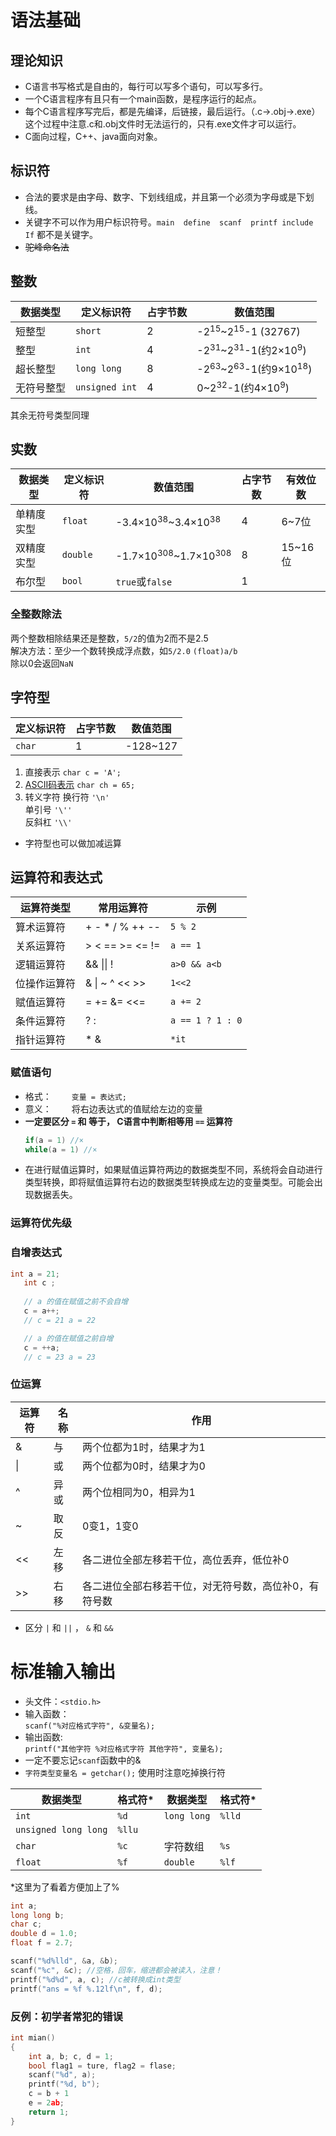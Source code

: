 # 语法基础
## 理论知识
* C语言书写格式是自由的，每行可以写多个语句，可以写多行。  
* 一个C语言程序有且只有一个main函数，是程序运行的起点。  
* 每个C语言程序写完后，都是先编译，后链接，最后运行。（.c->.obj->.exe）这个过程中注意.c和.obj文件时无法运行的，只有.exe文件才可以运行。  
* C面向过程，C++、java面向对象。    

## 标识符
* 合法的要求是由字母、数字、下划线组成，并且第一个必须为字母或是下划线。  
* 关键字不可以作为用户标识符号。`main  define  scanf  printf include If` 都不是关键字。    
* ~~驼峰命名法~~  

## 整数
|数据类型|定义标识符|占字节数|数值范围|
|-|-|-|-|
|短整型|```short```|2|-2<sup>15</sup>~2<sup>15</sup>-1 (32767)|
|整型|```int```|4|-2<sup>31</sup>~2<sup>31</sup>-1(约2×10<sup>9</sup>)|
|超长整型|```long long```|8|-2<sup>63</sup>~2<sup>63</sup>-1(约9×10<sup>18</sup>)|
|无符号整型|```unsigned int```|4|0~2<sup>32</sup>-1(约4×10<sup>9</sup>)|
其余无符号类型同理


## 实数
|数据类型|定义标识符|数值范围|占字节数|有效位数|
|-|-|-|-|-|
|单精度实型|```float```|-3.4×10<sup>38</sup>~3.4×10<sup>38</sup>|4|6~7位|
|双精度实型|```double```|-1.7×10<sup>308</sup>~1.7×10<sup>308</sup>|8|15~16位|
|布尔型|```bool```|```true```或```false```|1||


### 全整数除法
两个整数相除结果还是整数，```5/2```的值为2而不是2.5    
解决方法：至少一个数转换成浮点数，如```5/2.0``` ```(float)a/b```  
除以0会返回`NaN`


## 字符型
|定义标识符|占字节数|数值范围|
|-|-|-|
|```char```|1|-128~127|

1. 直接表示
```char c = 'A';```
2. [ASCII码表示](http://ascii.911cha.com/)
```char ch = 65;```
3. 转义字符
换行符 ```'\n'```  
单引号 ```'\''```  
反斜杠 ```'\\'```  
* 字符型也可以做加减运算

## 运算符和表达式
|运算符类型|常用运算符|示例|
|-|-|-|
|算术运算符|+ - * / % ++ --|```5 % 2```|
|关系运算符|> < == >= <= !=|```a == 1```|
|逻辑运算符|&& \|\| !|```a>0 && a<b```|
|位操作运算符|& \| ~ ^ << >>|```1<<2```|
|赋值运算符|= += &= <<=|```a += 2```|
|条件运算符|? : |```a == 1 ? 1 : 0```|
|指针运算符|* &|```*it```|

### 赋值语句
* 格式：
&emsp;&emsp;```变量 = 表达式;```
* 意义：
&emsp;&emsp;将右边表达式的值赋给左边的变量
* **一定要区分 ```=``` 和 等于， C语言中判断相等用 ```==``` 运算符**
  ```c
  if(a = 1) //×
  while(a = 1) //×
  ```
* 在进行赋值运算时，如果赋值运算符两边的数据类型不同，系统将会自动进行类型转换，即将赋值运算符右边的数据类型转换成左边的变量类型。可能会出现数据丢失。

### 运算符优先级

### 自增表达式
```cpp
int a = 21;
   int c ;
 
   // a 的值在赋值之前不会自增
   c = a++;   
   // c = 21 a = 22

   // a 的值在赋值之前自增
   c = ++a;  
   // c = 23 a = 23
```

### 位运算
|运算符|名称|作用|
|-|-|-|
|&|	与	|两个位都为1时，结果才为1|
|&#124;|	或|	两个位都为0时，结果才为0|
|^|	异或	|两个位相同为0，相异为1|
|~	|取反|	0变1，1变0|
|<<	|左移	|各二进位全部左移若干位，高位丢弃，低位补0|
|>>|	右移|各二进位全部右移若干位，对无符号数，高位补0，有符号数|

* 区分 `|` 和 `||` ， `&` 和 `&&`
# 标准输入输出
* 头文件：```<stdio.h>```  
* 输入函数：  
```scanf("%对应格式字符", &变量名);```  
* 输出函数:       
   ```printf("其他字符 %对应格式字符 其他字符", 变量名);```  
* 一定不要忘记```scanf```函数中的&  
* ```字符类型变量名 = getchar();``` 使用时注意吃掉换行符  

|数据类型|格式符*|数据类型|格式符*|
|-|-|-|-|
|```int```|```%d```|```long long```|```%lld```|
|```unsigned long long```|```%llu```|||
|```char```|```%c```|字符数组|```%s```|
|```float```|```%f```|```double```|```%lf```|

*这里为了看着方便加上了%

```cpp
int a;
long long b;
char c;
double d = 1.0;
float f = 2.7;

scanf("%d%lld", &a, &b);
scanf("%c", &c); //空格，回车，缩进都会被读入，注意！
printf("%d%d", a, c); //c被转换成int类型
printf("ans = %f %.12lf\n", f, d);
```

### 反例：初学者常犯的错误
```cpp
int mian()
{
    int a, b; c, d = 1;
    bool flag1 = ture, flag2 = flase;
    scanf("%d", a);
    printf("%d, b");
    c = b + 1
    e = 2ab;
    return 1;
}
```